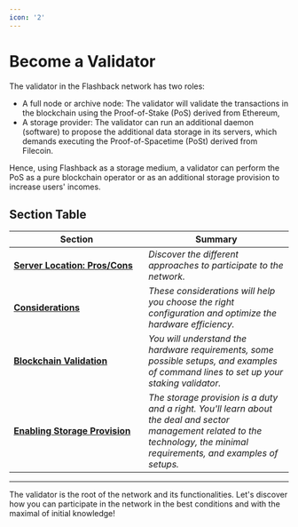 ```yaml
---
icon: '2'
---
```


# Become a Validator

The validator in the Flashback network has two roles:

* A full node or archive node: The validator will validate the transactions in the blockchain using the Proof-of-Stake (PoS) derived from Ethereum,
* A storage provider: The validator can run an additional daemon (software) to propose the additional data storage in its servers, which demands executing the Proof-of-Spacetime (PoSt) derived from Filecoin.  &#x20;

Hence, using Flashback as a storage medium, a validator can perform the PoS as a pure blockchain operator or as an additional storage provision to increase users' incomes.

## Section Table

<table><thead><tr><th width="227">Section</th><th>Summary</th></tr></thead><tbody><tr><td><a href="become-a-validator/server-location-pros-cons.md"><strong>Server Location: Pros/Cons</strong></a></td><td><em>Discover the different approaches to participate to the network.</em></td></tr><tr><td><a href="become-a-validator/considerations.md"><strong>Considerations</strong></a></td><td><em>These considerations will help you choose the right configuration and optimize the hardware efficiency.</em></td></tr><tr><td><a href="become-a-validator/blockchain-validation/"><strong>Blockchain Validation</strong></a></td><td><em>You will understand the hardware requirements, some possible setups, and examples of command lines to set up your staking validator.</em> </td></tr><tr><td><a href="become-a-validator/storage-provision/"><strong>Enabling Storage Provision</strong></a></td><td><em>The storage provision is a duty and a right. You'll learn about the deal and sector management related to the technology, the minimal requirements, and examples of setups.</em></td></tr></tbody></table>

***

The validator is the root of the network and its functionalities. Let's discover how you can participate in the network in the best conditions and with the maximal of initial knowledge!
